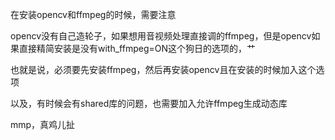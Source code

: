 在安装opencv和ffmpeg的时候，需要注意



opencv没有自己造轮子，如果想用音视频处理直接调的ffmpeg，但是opencv如果直接精简安装是没有with_ffmpeg=ON这个狗日的选项的，艹

也就是说，必须要先安装ffmpeg，然后再安装opencv且在安装的时候加入这个选项

以及，有时候会有shared库的问题，也需要加入允许ffmpeg生成动态库

mmp，真鸡儿扯